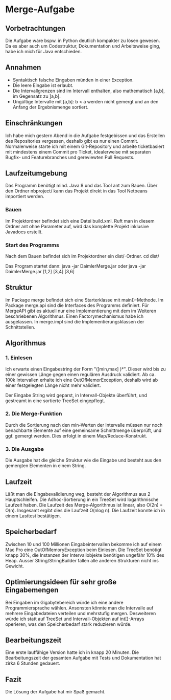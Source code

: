 
# Merge-Aufgabe

## Vorbetrachtungen

Die Aufgabe wäre bspw. in Python deutlich kompakter zu lösen gewesen. Da es aber
auch um Codestruktur, Dokumentation und Arbeitsweise ging, habe ich mich für
Java entschieden.


## Annahmen

- Syntaktisch falsche Eingaben münden in einer Exception. 
- Die leere Eingabe ist erlaubt. 
- Die Intervallgrenzen sind im Intervall enthalten, also mathematisch [a,b], im Gegensatz zu ]a,b[.
- Ungültige Intervalle mit [a,b]: b < a werden nicht gemergt und an den Anfang
  der Ergebnismenge sortiert.

## Einschränkungen

Ich habe mich gestern Abend in die Aufgabe festgebissen und das Erstellen 
des Repositories vergessen, deshalb gibt es nur einen Commit. 
Normalerweise starte ich mit einem Git-Repository und arbeite ticketbasiert mit
mindestens einem Commit pro Ticket, idealerweise mit separaten Bugfix- und 
Featurebranches und gereviewten Pull Requests. 


## Laufzeitumgebung

Das Programm benötigt mind. Java 8 und das Tool ant zum Bauen.
Über den Ordner nbproject/ kann das Projekt direkt in das Tool
Netbeans importiert werden.

### Bauen

Im Projektordner befindet sich eine Datei build.xml. Ruft man in diesem
Ordner ant ohne Parameter auf, wird das komplette Projekt inklusive Javadocs
erstellt.

### Start des Programms

Nach dem Bauen befindet sich im Projektordner ein dist/-Ordner. 
cd dist/

Das Program startet dann:
java -jar DaimlerMerge.jar
oder
java -jar DaimlerMerge.jar [1,2] [3,4] [3,6]

## Struktur

Im Package merge befindet sich eine Starterklasse mit main()-Methode. Im
Package merge.api sind die Interfaces des Programms definiert. Für MergeAPI gibt
es aktuell nur eine Implementierung mit dem im Weiteren beschriebenen Algorithmus.
Einen Factorymechanismus habe ich ausgelassen. In merge.impl sind die 
Implementierungsklassen der Schnittstellen. 

## Algorithmus

### 1. Einlesen

Ich erwarte einen Eingabestring der Form "([min,max] )*". Dieser wird bis zu 
einer gewissen Länge gegen einen regulären Ausdruck validiert. Ab ca. 100k 
Intervallen erhalte ich eine OutOfMemorException, deshalb wird ab einer festgelegten
Länge nicht mehr validiert.

Der Eingabe String wird geparst, in Intervall-Objekte überführt, und gestreamt in
eine sortierte TreeSet eingepflegt.

### 2. Die Merge-Funktion

Durch die Sortierung nach den min-Werten der Intervalle müssen nur noch benachbarte
Elemente auf eine gemeinsame Schnittmenge überprüft, und ggf. gemergt werden. 
Dies erfolgt in einem Map/Reduce-Konstrukt.


### 3. Die Ausgabe

Die Ausgabe hat die gleiche Struktur wie die Eingabe und besteht aus den
gemergten Elementen in einem String.


## Laufzeit

Läßt man die Eingabevalidierung weg, besteht der Algorithmus aus 2 Hauptschleifen.
Die Adhoc-Sortierung in ein TreeSet wird logarithmische Laufzeit haben. Die
Laufzeit des Merge-Algorithmus ist linear, also O(2n) = O(n). 
Insgesamt ergibt dies die Laufzeit O(nlog n).
Die Laufzeit konnte ich in einem Lasttest bestätigen.

## Speicherbedarf

Zwischen 10 und 100 Millionen Eingabeintervallen bekomme ich auf einem Mac Pro
eine OutOfMemoryException beim Einlesen. Die TreeSet benötigt knapp 30%, die Instanzen der 
Intervallobjekte benötigen ungefähr 10% des Heap. Ausser String/StringBuilder fallen
alle anderen Strukturen nicht ins Gewicht.

## Optimierungsideen für sehr große Eingabemengen

Bei Eingaben im Gigabytebereich würde ich eine andere Programmiersprache wählen.
Ansonsten könnte man die Intervalle auf mehrere Eingabedateien verteilen und
mehrstufig mergen. Desweiteren würde ich statt auf TreeSet und Intervall-Objekten
auf int[]-Arrays operieren, was den Speicherbedarf stark reduzieren würde.

## Bearbeitungszeit

Eine erste lauffähige Version hatte ich in knapp 20 Minuten. Die Bearbeitungszeit
der gesamten Aufgabe mit Tests und Dokumentation hat zirka 6 Stunden gedauert.

## Fazit

Die Lösung der Aufgabe hat mir Spaß gemacht.